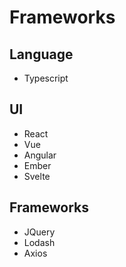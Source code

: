 
# Frameworks

## Language

* Typescript

## UI

* React
* Vue
* Angular
* Ember
* Svelte

## Frameworks

* JQuery
* Lodash
* Axios
